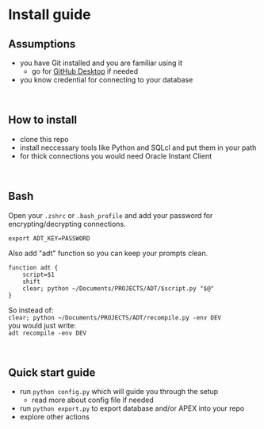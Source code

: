 # Install guide

## Assumptions

- you have Git installed and you are familiar using it
    - go for [GitHub Desktop](https://desktop.github.com) if needed
- you know credential for connecting to your database

&nbsp;

## How to install

- clone this repo
- install neccessary tools like Python and SQLcl and put them in your path
- for thick connections you would need Oracle Instant Client


&nbsp;

## Bash

Open your `.zshrc` or `.bash_profile` and add your password for encrypting/decrypting connections.

```
export ADT_KEY=PASSWORD
```

Also add "adt" function so you can keep your prompts clean.

```
function adt {
    script=$1
    shift
    clear; python ~/Documents/PROJECTS/ADT/$script.py "$@"
}
```

So instead of:\
`clear; python ~/Documents/PROJECTS/ADT/recompile.py -env DEV`\
you would just write:\
`adt recompile -env DEV`

&nbsp;

## Quick start guide

- run `python config.py` which will guide you through the setup
    - read more about config file if needed
- run `python export.py` to export database and/or APEX into your repo
- explore other actions

